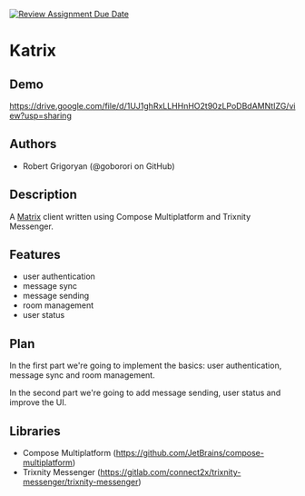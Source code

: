 [![Review Assignment Due Date](https://classroom.github.com/assets/deadline-readme-button-22041afd0340ce965d47ae6ef1cefeee28c7c493a6346c4f15d667ab976d596c.svg)](https://classroom.github.com/a/M0kyOMLZ)
# Katrix

## Demo

https://drive.google.com/file/d/1UJ1ghRxLLHHnHO2t90zLPoDBdAMNtIZG/view?usp=sharing

## Authors
- Robert Grigoryan (@goborori on GitHub)

## Description
A [Matrix](https://matrix.org/) client written using Compose Multiplatform and Trixnity Messenger.

## Features
- user authentication
- message sync
- message sending
- room management
- user status 

## Plan
In the first part we're going to implement the basics: user authentication, message sync and room management.

In the second part we're going to add message sending, user status and improve the UI.

## Libraries
- Compose Multiplatform (https://github.com/JetBrains/compose-multiplatform)
- Trixnity Messenger (https://gitlab.com/connect2x/trixnity-messenger/trixnity-messenger)
